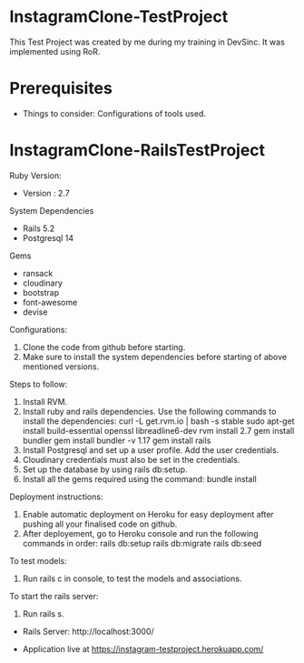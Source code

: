 # InstagramClone-TestProject
This Test Project was created by me during my training in DevSinc. It was implemented using RoR.

# Prerequisites
* Things to consider:
        Configurations of tools used.
# InstagramClone-RailsTestProject
Ruby Version:
* Version : 2.7

System Dependencies
* Rails 5.2
* Postgresql 14

Gems
* ransack
* cloudinary
* bootstrap
* font-awesome
* devise

Configurations:
1. Clone the code from github before starting.
2. Make sure to install the system dependencies before starting of above mentioned versions.

Steps to follow:
1. Install RVM.
2. Install ruby and rails dependencies.
  Use the following commands to install the dependencies:
    curl -L get.rvm.io | bash -s stable
    sudo apt-get install build-essential openssl libreadline6-dev
    rvm install 2.7
    gem install bundler
    gem install bundler -v 1.17
    gem install rails
3. Install Postgresql and set up a user profile. Add the user credentials.
4. Cloudinary credentials must also be set in the credentials.
5. Set up the database by using rails db:setup.
6. Install all the gems required using the command: bundle install

Deployment instructions:
1. Enable automatic deployment on Heroku for easy deployment after pushing all your finalised code on github.
2. After deployement, go to Heroku console and run the following commands in order:
  rails db:setup
  rails db:migrate
  rails db:seed

To test models:
1. Run rails c in console, to test the models and associations.

To start the rails server:
1. Run rails s.

* Rails Server: http://localhost:3000/

* Application live at https://instagram-testproject.herokuapp.com/
